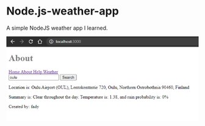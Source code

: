 # Node.js-weather-app
A simple NodeJS weather app I learned.

![alt text](https://github.com/FadyTawfeek/Node.js-weather-app/blob/master/weather-app.PNG)
